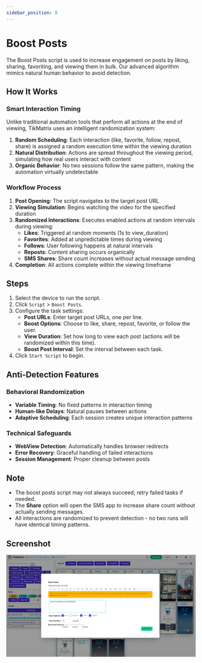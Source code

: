 ```yaml
---
sidebar_position: 8
---
```


# Boost Posts

The Boost Posts script is used to increase engagement on posts by liking, sharing, favoriting, and viewing them in bulk. Our advanced algorithm mimics natural human behavior to avoid detection.

## How It Works

### Smart Interaction Timing

Unlike traditional automation tools that perform all actions at the end of viewing, TikMatrix uses an intelligent randomization system:

1. **Random Scheduling**: Each interaction (like, favorite, follow, repost, share) is assigned a random execution time within the viewing duration
2. **Natural Distribution**: Actions are spread throughout the viewing period, simulating how real users interact with content
3. **Organic Behavior**: No two sessions follow the same pattern, making the automation virtually undetectable

### Workflow Process

1. **Post Opening**: The script navigates to the target post URL
2. **Viewing Simulation**: Begins watching the video for the specified duration
3. **Randomized Interactions**: Executes enabled actions at random intervals during viewing:
   - **Likes**: Triggered at random moments (1s to view_duration)
   - **Favorites**: Added at unpredictable times during viewing
   - **Follows**: User following happens at natural intervals
   - **Reposts**: Content sharing occurs organically
   - **SMS Shares**: Share count increases without actual message sending
4. **Completion**: All actions complete within the viewing timeframe

## Steps

1. Select the device to run the script.
2. Click `Script` > `Boost Posts`.
3. Configure the task settings:
    - **Post URLs**: Enter target post URLs, one per line.
    - **Boost Options**: Choose to like, share, repost, favorite, or follow the user.
    - **View Duration**: Set how long to view each post (actions will be randomized within this time).
    - **Boost Post Interval**: Set the interval between each task.
4. Click `Start Script` to begin.

## Anti-Detection Features

### Behavioral Randomization

- **Variable Timing**: No fixed patterns in interaction timing
- **Human-like Delays**: Natural pauses between actions
- **Adaptive Scheduling**: Each session creates unique interaction patterns

### Technical Safeguards

- **WebView Detection**: Automatically handles browser redirects
- **Error Recovery**: Graceful handling of failed interactions
- **Session Management**: Proper cleanup between posts

## Note

- The boost posts script may not always succeed; retry failed tasks if needed.
- The **Share** option will open the SMS app to increase share count without actually sending messages.
- All interactions are randomized to prevent detection - no two runs will have identical timing patterns.

## Screenshot

![Boost Posts](../img/boost-posts.webp)
